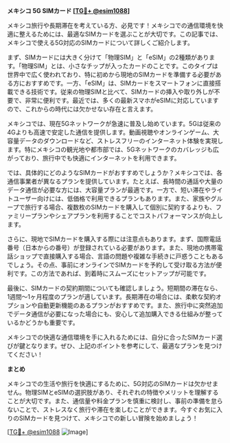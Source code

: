 **メキシコ 5G SIMカード [[TG💪+ @esim1088](https://t.me/s/esim1088)]**

メキシコ旅行や長期滞在を考えている方、必見です！メキシコでの通信環境を快適に整えるためには、最適なSIMカードを選ぶことが大切です。この記事では、メキシコで使える5G対応のSIMカードについて詳しくご紹介します。

まず、SIMカードには大きく分けて「物理SIM」と「eSIM」の2種類があります。「物理SIM」とは、小さなチップが入ったカードのことです。このタイプは世界中で広く使われており、特に初めから現地のSIMカードを準備する必要がある方におすすめです。一方、「eSIM」は、SIMカードをスマートフォンに直接搭載できる技術です。従来の物理SIMと比べて、SIMカードの挿入や取り外しが不要で、非常に便利です。最近では、多くの最新スマホがeSIMに対応していますので、これからの時代には欠かせない存在と言えます。

メキシコでは、現在5Gネットワークが急速に普及し始めています。5Gは従来の4Gよりも高速で安定した通信を提供します。動画視聴やオンラインゲーム、大容量データのダウンロードなど、ストレスフリーのインターネット体験を実現します。特にメキシコの観光地や都市部では、5Gネットワークのカバレッジも広がっており、旅行中でも快適にインターネットを利用できます。

では、具体的にどのようなSIMカードがおすすめでしょうか？メキシコでは、各通信事業者が異なるプランを提供しています。たとえば、長時間の通話や大量のデータ通信が必要な方には、大容量プランが最適です。一方で、短い滞在やライトユーザー向けには、低価格で利用できるプランもあります。また、家族やグループで旅行する場合、複数枚のSIMカードを購入して個別に契約するよりも、ファミリープランやシェアプランを利用することでコストパフォーマンスが向上します。

さらに、現地でSIMカードを購入する際には注意点もあります。まず、国際電話番号（日本からの番号）が登録されている必要があります。また、現地の携帯電話ショップで直接購入する場合、言語の問題や複雑な手続きに戸惑うこともあるでしょう。その点、事前にオンラインでSIMカードを予約して受け取る方法が便利です。この方法であれば、到着時にスムーズにセットアップが可能です。

最後に、SIMカードの契約期間についても確認しましょう。短期間の滞在なら、1週間～1ヶ月程度のプランが適しています。長期滞在の場合には、柔軟な契約オプションや自動更新機能のあるプランがおすすめです。また、旅行中に突然追加でデータ通信が必要になった場合にも、安心して追加購入できる仕組みが整っているかどうかも重要です。

メキシコでの快適な通信環境を手に入れるためには、自分に合ったSIMカード選びが鍵となります。ぜひ、上記のポイントを参考にして、最適なプランを見つけてください！

**まとめ**

メキシコでの生活や旅行を快適にするために、5G対応のSIMカードは欠かせません。物理SIMとeSIMの選択肢があり、それぞれの特徴やメリットを理解することが大切です。また、通信量や料金プランを慎重に検討し、事前の準備を怠らないことで、ストレスなく旅行や滞在を楽しむことができます。今すぐお気に入りのSIMカードを見つけて、メキシコでの新しい冒険を始めましょう！

[[TG💪+ @esim1088](https://t.me/s/esim1088) ![Image](https://i.postimg.cc/Y0z9fWf4/image.png)]